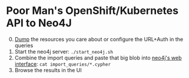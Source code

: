Poor Man's OpenShift/Kubernetes API to Neo4J
============================================

0. [Dump](https://github.com/rh-tguittet/KubeHound/blob/collector-script-namespaced-resources/scripts/collectors/collect.sh)
   the resources you care about or configure the URL+Auth in the queries
1. Start the neo4j server: `./start_neo4j.sh`
2. Combine the import queries and paste that big blob into [neo4j's web
   interface](http://127.0.0.1:7474/): `cat import_queries/*.cypher`
3. Browse the results in the UI
